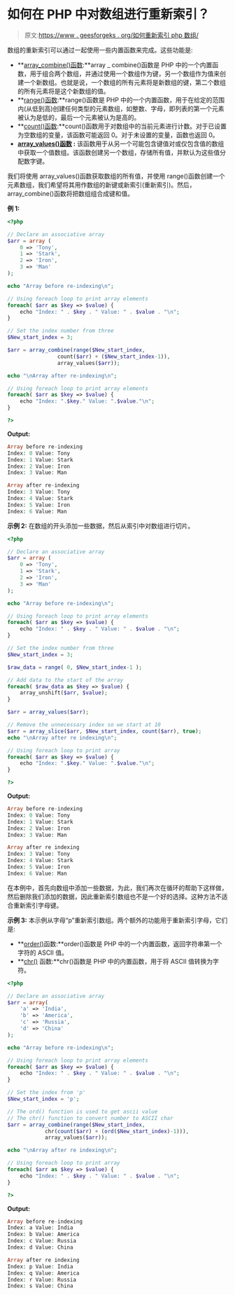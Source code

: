 # 如何在 PHP 中对数组进行重新索引？

> 原文:[https://www . geesforgeks . org/如何重新索引 php 数组/](https://www.geeksforgeeks.org/how-to-re-index-an-array-in-php/)

数组的重新索引可以通过一起使用一些内置函数来完成。这些功能是:

*   **[array_combine()函数](https://www.geeksforgeeks.org/php-array_combine-function/):**array _ combine()函数是 PHP 中的一个内置函数，用于组合两个数组，并通过使用一个数组作为键，另一个数组作为值来创建一个新数组。也就是说，一个数组的所有元素将是新数组的键，第二个数组的所有元素将是这个新数组的值。
*   **[range()函数](https://www.geeksforgeeks.org/php-range-function/):**range()函数是 PHP 中的一个内置函数，用于在给定的范围内(从低到高)创建任何类型的元素数组，如整数、字母，即列表的第一个元素被认为是低的，最后一个元素被认为是高的。
*   **[count()函数](https://www.geeksforgeeks.org/php-count-function/):**count()函数用于对数组中的当前元素进行计数。对于已设置为空数组的变量，该函数可能返回 0。对于未设置的变量，函数也返回 0。
*   **[array_values()函数](https://www.geeksforgeeks.org/php-array_values-function/) :** 该函数用于从另一个可能包含键值对或仅包含值的数组中获取一个值数组。该函数创建另一个数组，存储所有值，并默认为这些值分配数字键。

我们将使用 array_values()函数获取数组的所有值，并使用 range()函数创建一个元素数组，我们希望将其用作数组的新键或新索引(重新索引)。然后，array_combine()函数将把数组组合成键和值。

**例 1:**

```php
<?php

// Declare an associative array
$arr = array (
    0 => 'Tony',
    1 => 'Stark',
    2 => 'Iron', 
    3 => 'Man' 
);

echo "Array before re-indexing\n";

// Using foreach loop to print array elements
foreach( $arr as $key => $value) { 
    echo "Index: " . $key . " Value: " . $value . "\n"; 
}

// Set the index number from three
$New_start_index = 3;

$arr = array_combine(range($New_start_index, 
                count($arr) + ($New_start_index-1)),
                array_values($arr));

echo "\nArray after re-indexing\n";

// Using foreach loop to print array elements
foreach( $arr as $key => $value) { 
    echo "Index: ".$key." Value: ".$value."\n"; 
}

?>
```

**Output:**

```php
Array before re-indexing
Index: 0 Value: Tony
Index: 1 Value: Stark
Index: 2 Value: Iron
Index: 3 Value: Man

Array after re-indexing
Index: 3 Value: Tony
Index: 4 Value: Stark
Index: 5 Value: Iron
Index: 6 Value: Man

```

**示例 2:** 在数组的开头添加一些数据，然后从索引中对数组进行切片。

```php
<?php

// Declare an associative array
$arr = array (
    0 => 'Tony',
    1 => 'Stark',
    2 => 'Iron', 
    3 => 'Man'
);

echo "Array before re-indexing\n";

// Using foreach loop to print array elements
foreach( $arr as $key => $value) { 
    echo "Index: " . $key . " Value: " . $value . "\n"; 
}

// Set the index number from three
$New_start_index = 3;

$raw_data = range( 0, $New_start_index-1 );

// Add data to the start of the array
foreach( $raw_data as $key => $value) {
    array_unshift($arr, $value);
}

$arr = array_values($arr);

// Remove the unnecessary index so we start at 10
$arr = array_slice($arr, $New_start_index, count($arr), true);
echo "\nArray after re indexing\n";

// Using foreach loop to print array 
foreach( $arr as $key => $value) { 
    echo "Index: ".$key." Value: ".$value."\n"; 
}

?>
```

**Output:**

```php
Array before re-indexing
Index: 0 Value: Tony
Index: 1 Value: Stark
Index: 2 Value: Iron
Index: 3 Value: Man

Array after re indexing
Index: 3 Value: Tony
Index: 4 Value: Stark
Index: 5 Value: Iron
Index: 6 Value: Man

```

在本例中，首先向数组中添加一些数据，为此，我们再次在循环的帮助下这样做，然后删除我们添加的数据，因此重新索引数组也不是一个好的选择。这种方法不适合重新索引字母键。

**示例 3:** 本示例从字母“p”重新索引数组。两个额外的功能用于重新索引字母，它们是:

*   **[order()](https://www.geeksforgeeks.org/php-ord-function/)函数:**order()函数是 PHP 中的一个内置函数，返回字符串第一个字符的 ASCII 值。
*   **[chr()](https://www.geeksforgeeks.org/php-chr-fucntion/) 函数:**chr()函数是 PHP 中的内置函数，用于将 ASCII 值转换为字符。

```php
<?php

// Declare an associative array
$arr = array( 
    'a' => 'India',
    'b' => 'America',
    'c' => 'Russia',
    'd' => 'China'
);

echo "Array before re-indexing\n";

// Using foreach loop to print array elements
foreach( $arr as $key => $value) { 
    echo "Index: " . $key . " Value: " . $value . "\n"; 
}

// Set the index from 'p'
$New_start_index = 'p';

// The ord() function is used to get ascii value
// The chr() function to convert number to ASCII char
$arr = array_combine(range($New_start_index, 
            chr(count($arr) + (ord($New_start_index)-1))),
            array_values($arr));

echo "\nArray after re indexing\n";

// Using foreach loop to print array 
foreach( $arr as $key => $value) { 
    echo "Index: " . $key . " Value: " . $value . "\n"; 
}

?>
```

**Output:**

```php
Array before re-indexing
Index: a Value: India
Index: b Value: America
Index: c Value: Russia
Index: d Value: China

Array after re indexing
Index: p Value: India
Index: q Value: America
Index: r Value: Russia
Index: s Value: China

```
